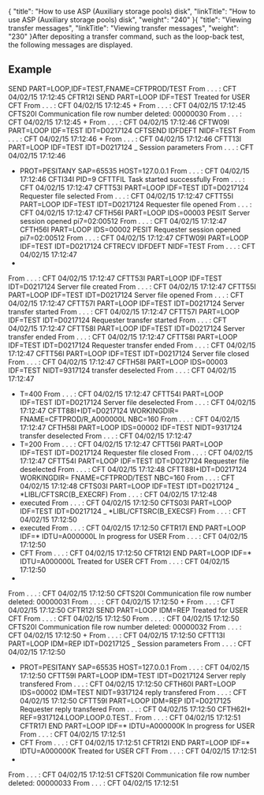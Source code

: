 {
    "title": "How to use ASP (Auxiliary storage pools) disk",
    "linkTitle": "How to use ASP (Auxiliary storage pools) disk",
    "weight": "240"
}{
"title": "Viewing transfer messages",
"linkTitle": "Viewing transfer messages",
"weight": "230"
}After depositing a transfer command, such as the loop-back test, the following messages are displayed.
## Example
SEND PART=LOOP,IDF=TEST,FNAME=CFTPROD/TEST
From . . . : CFT 04/02/15 17:12:45
CFTR12I SEND PART=LOOP IDF=TEST Treated for USER CFT
From . . . : CFT 04/02/15 17:12:45
+
From . . . : CFT 04/02/15 17:12:45
CFTS20I Communication file row number deleted: 00000030
From . . . : CFT 04/02/15 17:12:45
+
From . . . : CFT 04/02/15 17:12:46
CFTW09I PART=LOOP IDF=TEST IDT=D0217124 CFTSEND IDFDEFT NIDF=TEST
From . . . : CFT 04/02/15 17:12:46
+
From . . . : CFT 04/02/15 17:12:46
CFTT13I PART=LOOP IDF=TEST IDT=D0217124 \_ Session parameters
From . . . : CFT 04/02/15 17:12:46
+ PROT=PESITANY SAP=65535 HOST=127.0.0.1
From . . . : CFT 04/02/15 17:12:46
CFTI34I PID=9 CFTTFIL Task started successfully
From . . . : CFT 04/02/15 17:12:47
CFTT53I PART=LOOP IDF=TEST IDT=D0217124 Requester file selected
From . . . : CFT 04/02/15 17:12:47
CFTT55I PART=LOOP IDF=TEST IDT=D0217124 Requester file opened
From . . . : CFT 04/02/15 17:12:47
CFTH56I PART=LOOP IDS=00003 PESIT Server session opened
pi7=02:00512
From . . . : CFT 04/02/15 17:12:47
CFTH56I PART=LOOP IDS=00002 PESIT Requester session opened
pi7=02:00512
From . . . : CFT 04/02/15 17:12:47
CFTW09I PART=LOOP IDF=TEST IDT=D0217124 CFTRECV IDFDEFT NIDF=TEST
From . . . : CFT 04/02/15 17:12:47
+
From . . . : CFT 04/02/15 17:12:47
CFTT53I PART=LOOP IDF=TEST IDT=D0217124 Server file created
From . . . : CFT 04/02/15 17:12:47
CFTT55I PART=LOOP IDF=TEST IDT=D0217124 Server file opened
From . . . : CFT 04/02/15 17:12:47
CFTT57I PART=LOOP IDF=TEST IDT=D0217124 Server transfer started
From . . . : CFT 04/02/15 17:12:47
CFTT57I PART=LOOP IDF=TEST IDT=D0217124 Requester transfer started
From . . . : CFT 04/02/15 17:12:47
CFTT58I PART=LOOP IDF=TEST IDT=D0217124 Server transfer ended
From . . . : CFT 04/02/15 17:12:47
CFTT58I PART=LOOP IDF=TEST IDT=D0217124 Requester transfer ended
From . . . : CFT 04/02/15 17:12:47
CFTT56I PART=LOOP IDF=TEST IDT=D0217124 Server file closed
From . . . : CFT 04/02/15 17:12:47
CFTH58I PART=LOOP IDS=00003 IDF=TEST NIDT=9317124 transfer
deselected
From . . . : CFT 04/02/15 17:12:47
+ T=400
From . . . : CFT 04/02/15 17:12:47
CFTT54I PART=LOOP IDF=TEST IDT=D0217124 Server file deselected
From . . . : CFT 04/02/15 17:12:47
CFTT88I+IDT=D0217124 WORKINGDIR= FNAME=CFTPROD/R\_A000000L NBC=160
From . . . : CFT 04/02/15 17:12:47
CFTH58I PART=LOOP IDS=00002 IDF=TEST NIDT=9317124 transfer
deselected
From . . . : CFT 04/02/15 17:12:47
+ T=200
From . . . : CFT 04/02/15 17:12:47
CFTT56I PART=LOOP IDF=TEST IDT=D0217124 Requester file closed
From . . . : CFT 04/02/15 17:12:47
CFTT54I PART=LOOP IDF=TEST IDT=D0217124 Requester file deselected
From . . . : CFT 04/02/15 17:12:48
CFTT88I+IDT=D0217124 WORKINGDIR= FNAME=CFTPROD/TEST NBC=160
From . . . : CFT 04/02/15 17:12:48
CFTS03I PART=LOOP IDF=TEST IDT=D0217124 \_ \*LIBL/CFTSRC(B\_EXECRF)
From . . . : CFT 04/02/15 17:12:48
+ executed
From . . . : CFT 04/02/15 17:12:50
CFTS03I PART=LOOP IDF=TEST IDT=D0217124 \_ \*LIBL/CFTSRC(B\_EXECSF)
From . . . : CFT 04/02/15 17:12:50
+ executed
From . . . : CFT 04/02/15 17:12:50
CFTR17I END PART=LOOP IDF=\* IDTU=A000000L In progress for USER
From . . . : CFT 04/02/15 17:12:50
+ CFT
From . . . : CFT 04/02/15 17:12:50
CFTR12I END PART=LOOP IDF=\* IDTU=A000000L Treated for USER
CFT
From . . . : CFT 04/02/15 17:12:50
+
From . . . : CFT 04/02/15 17:12:50
CFTS20I Communication file row number deleted: 00000031
From . . . : CFT 04/02/15 17:12:50
+
From . . . : CFT 04/02/15 17:12:50
CFTR12I SEND PART=LOOP IDM=REP Treated for USER CFT
From . . . : CFT 04/02/15 17:12:50
From . . . : CFT 04/02/15 17:12:50
CFTS20I Communication file row number deleted: 00000032
From . . . : CFT 04/02/15 17:12:50
+
From . . . : CFT 04/02/15 17:12:50
CFTT13I PART=LOOP IDM=REP IDT=D0217125 \_ Session parameters
From . . . : CFT 04/02/15 17:12:50
+ PROT=PESITANY SAP=65535 HOST=127.0.0.1
From . . . : CFT 04/02/15 17:12:50
CFTT59I PART=LOOP IDM=TEST IDT=D0217124 Server reply
transfered
From . . . : CFT 04/02/15 17:12:50
CFTH60I PART=LOOP IDS=00002 IDM=TEST NIDT=9317124 reply
transfered
From . . . : CFT 04/02/15 17:12:50
CFTT59I PART=LOOP IDM=REP IDT=D0217125 Requester reply
transfered
From . . . : CFT 04/02/15 17:12:50
CFTH62I+ REF=9317124.LOOP.LOOP.0.TEST..
From . . . : CFT 04/02/15 17:12:51
CFTR17I END PART=LOOP IDF=\* IDTU=A000000K In progress for USER
From . . . : CFT 04/02/15 17:12:51
+ CFT
From . . . : CFT 04/02/15 17:12:51
CFTR12I END PART=LOOP IDF=\* IDTU=A000000K Treated for USER
CFT
From . . . : CFT 04/02/15 17:12:51
+
From . . . : CFT 04/02/15 17:12:51
CFTS20I Communication file row number deleted: 00000033
From . . . : CFT 04/02/15 17:12:51
